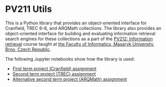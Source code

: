 # PV211 Utils

This is a Python library that provides an object-oriented interface for
Cranfield, TREC 6–8, and ARQMath collections. The library also provides an
object-oriented interface for building and evaluating information retrieval
search engines for these collections as a part of the [PV212: Information
retrieval][pv211] course taught at [the Faculty of Informatics, Masaryk
University, Brno, Czech Republic][fimu].

 [pv211]: http://www.fi.muni.cz/~sojka/PV211/
 [fimu]: https://www.fi.muni.cz/index.html.en

The following Jupyter notebooks show how the library is used:

- [First term project (Cranfield) assignment](https://drive.google.com/file/d/1IThwXWgr-nubyDsTXYzuxXR9AxOn5k97/view)
- [Second term project (TREC) assignment](https://drive.google.com/file/d/1fNXOPiIQ6xpPV5OUkVesPp64MxoJGyzf/view)
- [Alternative second term project (ARQMath) assignment](https://drive.google.com/file/d/1H5vlVKot4qOlt6vqJDwcZ5azfph4zlJm/view)
